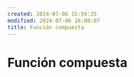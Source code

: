 ```yaml
---
created: 2024-07-06 15:59:25
modified: 2024-07-06 16:00:07
title: Función compuesta
---
```


# Función compuesta
